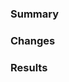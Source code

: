 ### Summary

<!-- Explain the context and why you're making that change. What is the problem you're trying to solve? -->

### Changes

<!-- Describe the solution and changes that you have made. -->

### Results

<!-- Describe expected new behaviour, as well as any steps on how to test / verify. -->
